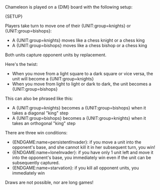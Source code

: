 Chameleon is played on a {DIM} board with the following setup:

{SETUP}

Players take turn to move one of their {UNIT:group=knights} or {UNIT:group=bishops}:

- A {UNIT:group=knights} moves like a chess knight or a chess king
- A {UNIT:group=bishops} moves like a chess bishop or a chess king

Both units capture opponent units by replacement.

Here's the twist:

- When you move from a light square to a dark square or vice versa, the unit will become a {UNIT:group=knights}
- When you move from light to light or dark to dark, the unit becomes a {UNIT:group=bishops}

This can also be phrased like this:

- A {UNIT:group=knights} becomes a {UNIT:group=bishops} when it takes a diagonal "king" step
- A {UNIT:group=bishops} becomes a {UNIT:group=knights} when it takes an orthogonal "king" step

There are three win conditions:

- {ENDGAME:name=persistentInvader}: if you move a unit into the opponent's base, and she cannot kill it in her subsequent turn, you win!
- {ENDGAME:name=loneInvader}: if you have only 1 unit left and move it into the opponent's base, you immediately win even if the unit can be subsequently captured.
- {ENDGAME:name=starvation}: if you kill all opponent units, you immediately win

Draws are not possible, nor are long games!
